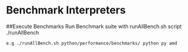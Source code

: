 # Benchmark Interpreters

##Execute Benchmarks
    Run Benchmark suite with runAllBench.sh script
    ./runAllBench <directory> <cmd> <extention> <architecture>

    e.g ./runAllBench.sh python/performance/benchmarks/ python py amd 
